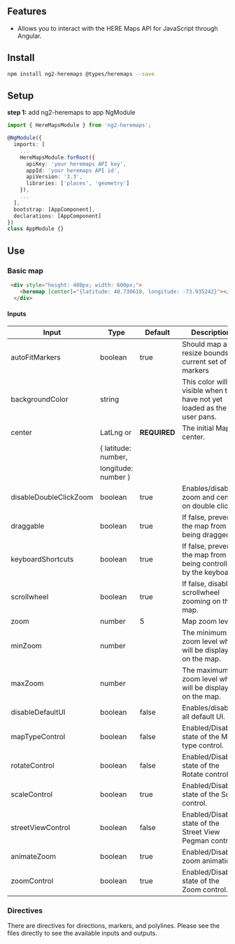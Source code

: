 ## Features

- Allows you to interact with the HERE Maps API for JavaScript through Angular.

## Install

```bash
npm install ng2-heremaps @types/heremaps --save
```

## Setup

**step 1:** add ng2-heremaps to app NgModule

```typescript
import { HereMapsModule } from 'ng2-heremaps';

@NgModule({
  imports: [
    ...
    HereMapsModule.forRoot({
      apiKey: 'your heremaps API key',
      appId: 'your heremaps API id',
      apiVersion: '3.3',
      libraries: ['places', 'geometry']
    }),
    ...
  ],
  bootstrap: [AppComponent],
  declarations: [AppComponent]
})
class AppModule {}
```

## Use

### Basic map
```html
 <div style="height: 400px; width: 600px;">
    <heremap [center]="{latitude: 40.730610, longitude: -73.935242}"></heremap>
  </div>
```

#### Inputs


| Input                  | Type                           | Default           | Description                                                                 |
| ---------------------- | ------------------------------ | ----------------- | --------------------------------------------------------------------------- |
| autoFitMarkers         | boolean                        | true              | Should map auto resize bounds to current set of markers                     |
| backgroundColor        | string                         |                   | This color will be visible when tiles have not yet loaded as the user pans. |
| center                 | LatLng or                      | **REQUIRED**      | The initial Map center.                                                     |
|                        |  { latitude: number,           |                   |                                                                             |
|                        |  longitude: number }           |                   |                                                                             |
| disableDoubleClickZoom | boolean                        | true              | Enables/disables zoom and center on double click.                           |
| draggable              | boolean                        | true              | If false, prevents the map from being dragged.                              |
| keyboardShortcuts      | boolean                        | true              | If false, prevents the map from being controlled by the keyboard.           |
| scrollwheel            | boolean                        | true              | If false, disables scrollwheel zooming on the map.                          |
| zoom                   | number                         | 5                 | Map zoom level                                                              |
| minZoom                | number                         |                   | The minimum zoom level which will be displayed on the map.                  |
| maxZoom                | number                         |                   | The maximum zoom level which will be displayed on the map.                  |
| disableDefaultUI       | boolean                        | false             | Enables/disables all default UI.                                            |
| mapTypeControl         | boolean                        | false             | Enabled/Disabled state of the Map type control.                             |
| rotateControl          | boolean                        | false             | Enabled/Disabled state of the Rotate control.                               |
| scaleControl           | boolean                        | true              | Enabled/Disabled state of the Scale control.                                |
| streetViewControl      | boolean                        | false             | Enabled/Disabled state of the Street View Pegman control.                   |
| animateZoom            | boolean                        | true              | Enabled/Disabled zoom animation.                                            |
| zoomControl            | boolean                        | true              | Enabled/Disabled state of the Zoom control.                                 |

### Directives
There are directives for directions, markers, and polylines. Please see the files directly to see the available inputs and outputs.
